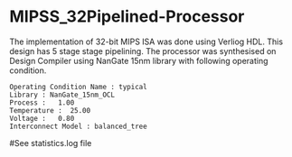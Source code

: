 # MIPSS_32Pipelined-Processor
The implementation of 32-bit MIPS ISA was done using Verliog HDL. This design has 5 stage stage pipelining.
The processor was synthesised on Design Compiler using NanGate 15nm library with following operating condition.

    Operating Condition Name : typical
    Library : NanGate_15nm_OCL
    Process :   1.00
    Temperature :  25.00
    Voltage :   0.80
    Interconnect Model : balanced_tree
    


#See statistics.log file
